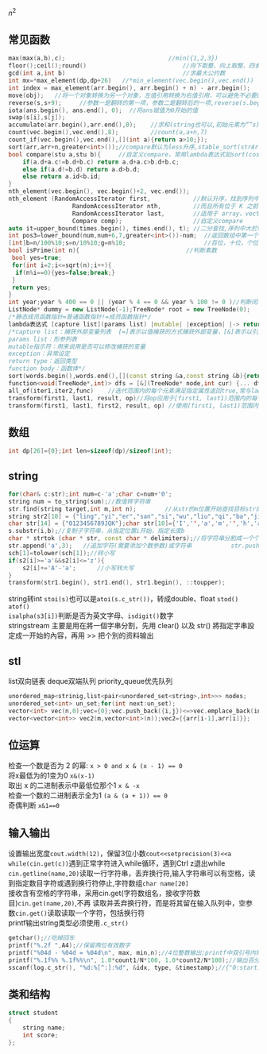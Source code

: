 $n^2$
## 常见函数
```c++
max(max(a,b),c);                             //min({1,2,3})
floor();ceil();round()                           //向下取整、向上取整、四舍五入
gcd(int a,int b)                                 //求最大公约数
int mx=*max_element(dp,dp+26)   //*min_element(vec.begin(),vec.end())
int index = max_element(arr.begin(), arr.begin() + n) - arr.begin();
move(obj);   //将一个对象转换为另一个对象，左值引用转换为右值引用，可以避免不必要的拷贝操作
reverse(s,s+9);     //参数一是翻转的第一项，参数二是翻转后的一项,reverse(s.begin(),s.begin()+9)
iota(ans.begin(), ans.end(), 0);  //将ans赋值为0开始的值
swap(s[i],s[j]);
accumulate(arr.begin(),arr.end(),0);    //求和(string也可以,初始元素为“”s)  
count(vec.begin(),vec.end(),8);         //count(a,a+n,7)
count_if(vec.begin(),vec.end(),[](int a){return a>10;});
sort(arr,arr+n,greater<int>());//compare默认为less升序,stable_sort(strArray.begin(), strArray.end(), compare); 稳定排序
bool compare(stu a,stu b){     //自定义compare，常用lambda表达式如sort(costs.begin(), costs.end(), [](vector<int> &a, vector<int> &b){return a[0] - a[1] < b[0] - b[1];}); //差值排序    
	if(a.d+a.c!=b.d+b.c) return a.d+a.c>b.d+b.c;
	else if(a.d!=b.d) return a.d>b.d;
	else return a.id<b.id;
}
nth_element(vec.begin(), vec.begin()+2, vec.end());
nth_element (RandomAccessIterator first,            //默认升序，找到序列中第n小的元素K，并将 K 移动到序列中第 n 的位置处
                  RandomAccessIterator nth,         //而且所有位于 K 之前的元素都比 K 小，所有位于 K 之后的元素都比 K 大。
                  RandomAccessIterator last,        //适用于 array、vector、deque 这 3 个容器以及普通数组
                  Compare comp);                    //自定义compare
auto it=upper_bound(times.begin(), times.end(), t); //二分查找,序列中大於t的最小值的位置(地址)，减去times.begin()即为序号
int pos3=lower_bound(num,num+6,7,greater<int>())-num;  //返回数组中第一个小于或等于被查数的值，重载为greater降序序列
[int]b=n/100%10;s=n/10%10;g=n%10;                      //百位，十位，个位
bool isPrime(int n){                              //判断素数
 bool yes=true;
 for(int i=2;i<=sqrt(n);i++){
  if(n%i==0){yes=false;break;}
 }
 return yes;
}
int year;year % 400 == 0 || (year % 4 == 0 && year % 100 != 0 )//判断闰年
ListNode* dummy = new ListNode(-1);TreeNode* root = new TreeNode(0);
/*静态成员函数指针=普通函数指针!=成员函数指针*/
lambda表达式 [capture list](params list) |mutable| |exception| |-> return type| { function body };
/*capture list：捕获外部变量列表  [=]表示以值捕获的方式捕获外部变量，[&]表示以引用捕获的方式捕获外部变量
params list：形参列表
mutable指示符：用来说用是否可以修改捕获的变量
exception：异常设定
return type：返回类型
function body：函数体*/
sort(words.begin(),words.end(),[](const string &a,const string &b){return a.size()==b.size()?a>b:a.size()<b.size();});
function<void(TreeNode*,int)> dfs = [&](TreeNode* node,int cur) {... dfs(node->left,cur+1);};   //lambda递归型
all_of(iter1,iter2,func)    //迭代范围内的每个元素满足指定属性返回true,常与lambda表达式连用
transform(first1, last1, result, op)//将op应用于[first1, last1)范围内的每个元素，并将每个操作返回的值存储在以result开头的范围内。给定的op将被连续调用last1-first1次。op可以是函数指针或函数对象或lambda表达式
transform(first1, last1, first2, result, op) //使用[first1, last1)范围内的每个元素作为第一个参数调用op,并以first2开头的范围内的每个元素作为第二个参数调用op

```

## 数组
```c++
int dp[26]={0};int len=sizeof(dp)/sizeof(int);
```

## string
```c++
for(char& c:str);int num=c-'a';char c=num+'0';
string num = to_string(sum);//数值转字符串 
str.find(string target,int m,int n);        //从str的m位置开始查找目标str的前n个字符，返回第一个首字母位置 str.find("jxq")!=string::npos;str.rfind()
string str2[10] = {"ling","yi","er","san","si","wu","liu","qi","ba","jiu"};string a(5,'8');string *str = {"hello", "world"};
char str[14] = {"0123456789JQK"};char str[10]={'I','','a','m','','h','a','p','p','y'};char *str[] = {"Hello", "C++", "World"};char *str="IloveChina";
s.substr(i,b);//复制子字符串，从指定位置i开始，指定长度b
char * strtok (char * str, const char * delimiters);//将字符串分割成一个个片段,str指向欲分割的字符串(char []型不可是string)，delimiters为分割符(支持多个)
str.append('a',3);   //追加字符(需要添加个数参数)或字符串           str.push_back()
sch[1]=tolower(sch[1]);//转小写
if(s2[i]>='a'&&s2[i]<='z'){
	s2[i]+='A'-'a';      //小写转大写
}
transform(str1.begin(), str1.end(), str1.begin(), ::toupper);
```
string转int `stoi(s)`也可以是`atoi(s.c_str())`，转成double、float `stod() atof()`     <br>
`isalpha(s3[i])`判断是否为英文字母、`isdigit()`数字 <br>
 stringstream 主要是用在將一個字串分割，先用 clear() 以及 str() 將指定字串設定成一开始的內容，再用 >> 把个別的资料输出 <br>

## stl
list双向链表   deque双端队列 priority_queue优先队列                           <br>
```c++
unordered_map<strinig,list<pair<unordered_set<string>,int>>> nodes;
unordered_set<int> un_set;for(int next:un_set);
vector<int> vec(n,0);vec={0};vec.push_back({i,j})<=>vec.emplace_back(initializer_list<int>{i,j});
vector<vector<int>> vec2(m,vector<int>(n));vec2={{arr[i-1],arr[i]}};
```

## 位运算
检查一个数是否为 2 的幂: `x > 0 and x & (x - 1) == 0`  <br>
将x最低为的1变为0 `x&(x-1)`                            <br>
取出 x 的二进制表示中最低位那个1 `x & -x `              <br>
检查一个数的二进制表示全为1  `(a & (a + 1)) == 0`       <br>
奇偶判断 `x&1==0`

## 输入输出
设置输出宽度`cout.width(12)`，保留3位小数`cout<<setprecision(3)<<a`         <br>
`while(cin.get(c))`遇到正常字符进入while循环，遇到Ctrl z退出while            <br>
`cin.getline(name,20)`读取一行字符串，丢弃换行符,输入字符串可以有空格，读到指定数目字符或遇到换行符停止,字符数组`char name[20]`   <br>
接收含有空格的字符串，采用cin.get(字符数组名，接收字符数目)`cin.get(name,20)`,不再 读取并丢弃换行符，而是将其留在输入队列中，空参数`cin.get()`读取读取一个字符，包括换行符      <br>
printf输出string类型必须使用`.c_str()`   <br>
```c++
getchar();//吃掉回车
printf("%.2f ",A4);//保留两位有效数字
printf("%04d - %04d = %04d\n", max, min,n);//4位整数输出;printf中双引号内除了输出控制符和转义字符\n外，所有其余的普通字符全部都原样输出
printf("%.1f%% %.1f%%\n", 1.0*count1/N*100, 1.0*count2/N*100);//输出百分数两个百分号
sscanf(log.c_str(), "%d:%[^:]:%d", &idx, type, &timestamp);//{"0:start:0","0:end:2"}
```

## 类和结构
```c++
struct student
{
    string name;
    int score;
};
```
